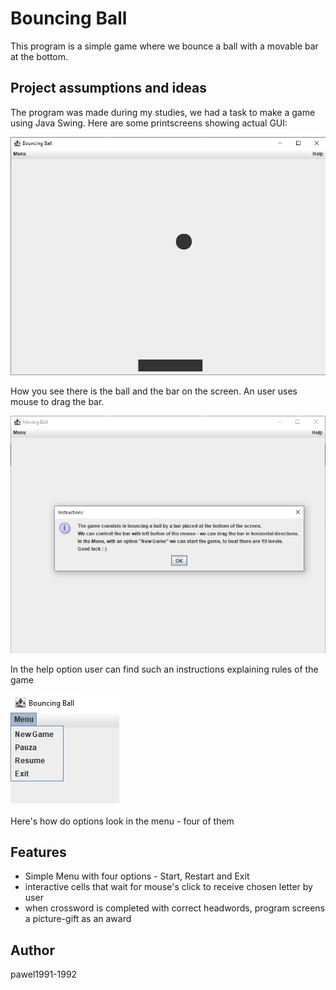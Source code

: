 # Bouncing Ball

This program is a simple game where we bounce a ball with a movable bar at the bottom.

## Project assumptions and ideas 
The program was made during my studies, we had a task to make a game using Java Swing. Here are some printscreens showing actual GUI:

![Bouncing_ball_GUI](/github_images/Bouncing_ball_GUI.jpg)

How you see there is the ball and the bar on the screen. An user uses mouse to drag the bar.

![Bouncing_ball_manual](/github_images/Bouncing_ball_manual.jpg)

In the help option user can find such an instructions explaining rules of the game 

![Bouncing_ball_menu](/github_images/Bouncing_ball_menu.jpg)

Here's how do options look in the menu - four of them 


## Features

* Simple Menu with four options - Start, Restart and Exit
* interactive cells that wait for mouse's click to receive chosen letter by user
* when crossword is completed with correct headwords, program screens a picture-gift as an award


## Author

pawel1991-1992
